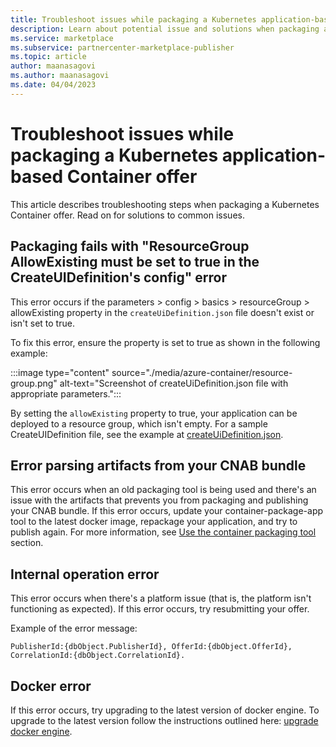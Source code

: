 ```yaml
---
title: Troubleshoot issues while packaging a Kubernetes application-based Container offer
description: Learn about potential issue and solutions when packaging a Kubernetes application based Container offer in Microsoft AppSource.
ms.service: marketplace 
ms.subservice: partnercenter-marketplace-publisher
ms.topic: article
author: maanasagovi
ms.author: maanasagovi
ms.date: 04/04/2023
---
```


# Troubleshoot issues while packaging a Kubernetes application-based Container offer

This article describes troubleshooting steps when packaging a Kubernetes Container offer. Read on for solutions to common issues.

## Packaging fails with "ResourceGroup AllowExisting must be set to true in the CreateUIDefinition's config" error

This error occurs if the parameters > config > basics > resourceGroup > allowExisting property in the `createUiDefinition.json` file doesn't exist or isn't set to true.

To fix this error, ensure the property is set to true as shown in the following example:

:::image type="content" source="./media/azure-container/resource-group.png" alt-text="Screenshot of createUiDefinition.json file with appropriate parameters.":::

By setting the `allowExisting` property to true, your application can be deployed to a resource group, which isn't empty. For a sample CreateUIDefinition file, see the example at [createUiDefinition.json](https://github.com/Azure-Samples/kubernetes-offer-samples/blob/main/samples/k8s-offer-azure-vote/createUIDefinition.json).

## Error parsing artifacts from your CNAB bundle 

This error occurs when an old packaging tool is being used and there's an issue with the artifacts that prevents you from packaging and publishing your CNAB bundle. If this error occurs, update your container-package-app tool to the latest docker image, repackage your application, and try to publish again. For more information, see [Use the container packaging tool](azure-container-technical-assets-kubernetes.md?tabs=linux#use-the-container-packaging-tool) section.

## Internal operation error

This error occurs when there's a platform issue (that is, the platform isn't functioning as expected). If this error occurs, try resubmitting your offer. 

Example of the error message:

`PublisherId:{dbObject.PublisherId}, OfferId:{dbObject.OfferId}, CorrelationId:{dbObject.CorrelationId}.`

## Docker error

If this error occurs, try upgrading to the latest version of docker engine. To upgrade to the latest version follow the instructions outlined here: [upgrade docker engine](https://docs.docker.com/engine/install/).
